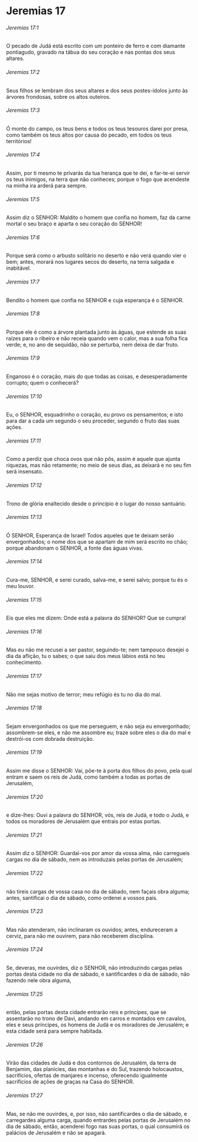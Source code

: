# Jeremias 17

###### Jeremias 17:1

O pecado de Judá está escrito com um ponteiro de ferro e com diamante pontiagudo, gravado na tábua do seu coração e nas pontas dos seus altares.

###### Jeremias 17:2

Seus filhos se lembram dos seus altares e dos seus postes-ídolos junto às árvores frondosas, sobre os altos outeiros.

###### Jeremias 17:3

Ó monte do campo, os teus bens e todos os teus tesouros darei por presa, como também os teus altos por causa do pecado, em todos os teus territórios!

###### Jeremias 17:4

Assim, por ti mesmo te privarás da tua herança que te dei, e far-te-ei servir os teus inimigos, na terra que não conheces; porque o fogo que acendeste na minha ira arderá para sempre.

###### Jeremias 17:5

Assim diz o SENHOR: Maldito o homem que confia no homem, faz da carne mortal o seu braço e aparta o seu coração do SENHOR!

###### Jeremias 17:6

Porque será como o arbusto solitário no deserto e não verá quando vier o bem; antes, morará nos lugares secos do deserto, na terra salgada e inabitável.

###### Jeremias 17:7

Bendito o homem que confia no SENHOR e cuja esperança é o SENHOR.

###### Jeremias 17:8

Porque ele é como a árvore plantada junto às águas, que estende as suas raízes para o ribeiro e não receia quando vem o calor, mas a sua folha fica verde; e, no ano de sequidão, não se perturba, nem deixa de dar fruto.

###### Jeremias 17:9

Enganoso é o coração, mais do que todas as coisas, e desesperadamente corrupto; quem o conhecerá?

###### Jeremias 17:10

Eu, o SENHOR, esquadrinho o coração, eu provo os pensamentos; e isto para dar a cada um segundo o seu proceder, segundo o fruto das suas ações.

###### Jeremias 17:11

Como a perdiz que choca ovos que não pôs, assim é aquele que ajunta riquezas, mas não retamente; no meio de seus dias, as deixará e no seu fim será insensato.

###### Jeremias 17:12

Trono de glória enaltecido desde o princípio é o lugar do nosso santuário.

###### Jeremias 17:13

Ó SENHOR, Esperança de Israel! Todos aqueles que te deixam serão envergonhados; o nome dos que se apartam de mim será escrito no chão; porque abandonam o SENHOR, a fonte das águas vivas.

###### Jeremias 17:14

Cura-me, SENHOR, e serei curado, salva-me, e serei salvo; porque tu és o meu louvor.

###### Jeremias 17:15

Eis que eles me dizem: Onde está a palavra do SENHOR? Que se cumpra!

###### Jeremias 17:16

Mas eu não me recusei a ser pastor, seguindo-te; nem tampouco desejei o dia da aflição, tu o sabes; o que saiu dos meus lábios está no teu conhecimento.

###### Jeremias 17:17

Não me sejas motivo de terror; meu refúgio és tu no dia do mal.

###### Jeremias 17:18

Sejam envergonhados os que me perseguem, e não seja eu envergonhado; assombrem-se eles, e não me assombre eu; traze sobre eles o dia do mal e destrói-os com dobrada destruição.

###### Jeremias 17:19

Assim me disse o SENHOR: Vai, põe-te à porta dos filhos do povo, pela qual entram e saem os reis de Judá, como também a todas as portas de Jerusalém,

###### Jeremias 17:20

e dize-lhes: Ouvi a palavra do SENHOR, vós, reis de Judá, e todo o Judá, e todos os moradores de Jerusalém que entrais por estas portas.

###### Jeremias 17:21

Assim diz o SENHOR: Guardai-vos por amor da vossa alma, não carregueis cargas no dia de sábado, nem as introduzais pelas portas de Jerusalém;

###### Jeremias 17:22

não tireis cargas de vossa casa no dia de sábado, nem façais obra alguma; antes, santificai o dia de sábado, como ordenei a vossos pais.

###### Jeremias 17:23

Mas não atenderam, não inclinaram os ouvidos; antes, endureceram a cerviz, para não me ouvirem, para não receberem disciplina.

###### Jeremias 17:24

Se, deveras, me ouvirdes, diz o SENHOR, não introduzindo cargas pelas portas desta cidade no dia de sábado, e santificardes o dia de sábado, não fazendo nele obra alguma,

###### Jeremias 17:25

então, pelas portas desta cidade entrarão reis e príncipes, que se assentarão no trono de Davi, andando em carros e montados em cavalos, eles e seus príncipes, os homens de Judá e os moradores de Jerusalém; e esta cidade será para sempre habitada.

###### Jeremias 17:26

Virão das cidades de Judá e dos contornos de Jerusalém, da terra de Benjamim, das planícies, das montanhas e do Sul, trazendo holocaustos, sacrifícios, ofertas de manjares e incenso, oferecendo igualmente sacrifícios de ações de graças na Casa do SENHOR.

###### Jeremias 17:27

Mas, se não me ouvirdes, e, por isso, não santificardes o dia de sábado, e carregardes alguma carga, quando entrardes pelas portas de Jerusalém no dia de sábado, então, acenderei fogo nas suas portas, o qual consumirá os palácios de Jerusalém e não se apagará.

